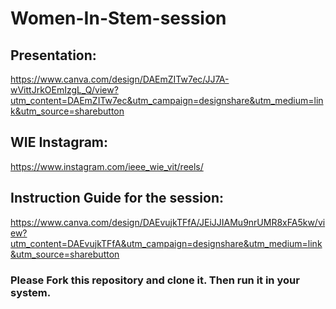 # Women-In-Stem-session

## Presentation: 
https://www.canva.com/design/DAEmZITw7ec/JJ7A-wVittJrkOEmIzgL_Q/view?utm_content=DAEmZITw7ec&utm_campaign=designshare&utm_medium=link&utm_source=sharebutton

## WIE Instagram: 
https://www.instagram.com/ieee_wie_vit/reels/

## Instruction Guide for the session: 
https://www.canva.com/design/DAEvujkTFfA/JEiJJIAMu9nrUMR8xFA5kw/view?utm_content=DAEvujkTFfA&utm_campaign=designshare&utm_medium=link&utm_source=sharebutton

### Please Fork this repository and clone it. Then run it in your system. 
